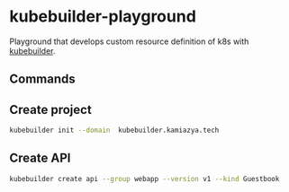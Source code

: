 # kubebuilder-playground

Playground that develops custom resource definition of k8s with [kubebuilder](https://book.kubebuilder.io).

## Commands

## Create project

```bash
kubebuilder init --domain  kubebuilder.kamiazya.tech
```

## Create API

```bash
kubebuilder create api --group webapp --version v1 --kind Guestbook
```
